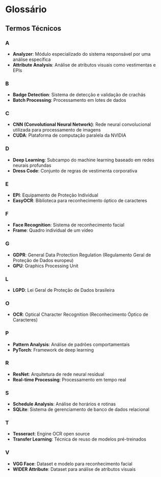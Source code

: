 # Glossário

## Termos Técnicos

### A

- **Analyzer**: Módulo especializado do sistema responsável por uma análise específica
- **Attribute Analysis**: Análise de atributos visuais como vestimentas e EPIs

### B

- **Badge Detection**: Sistema de detecção e validação de crachás
- **Batch Processing**: Processamento em lotes de dados

### C

- **CNN (Convolutional Neural Network)**: Rede neural convolucional utilizada para processamento de imagens
- **CUDA**: Plataforma de computação paralela da NVIDIA

### D

- **Deep Learning**: Subcampo do machine learning baseado em redes neurais profundas
- **Dress Code**: Conjunto de regras de vestimenta corporativa

### E

- **EPI**: Equipamento de Proteção Individual
- **EasyOCR**: Biblioteca para reconhecimento óptico de caracteres

### F

- **Face Recognition**: Sistema de reconhecimento facial
- **Frame**: Quadro individual de um vídeo

### G

- **GDPR**: General Data Protection Regulation (Regulamento Geral de Proteção de Dados europeu)
- **GPU**: Graphics Processing Unit

### L

- **LGPD**: Lei Geral de Proteção de Dados brasileira

### O

- **OCR**: Optical Character Recognition (Reconhecimento Óptico de Caracteres)

### P

- **Pattern Analysis**: Análise de padrões comportamentais
- **PyTorch**: Framework de deep learning

### R

- **ResNet**: Arquitetura de rede neural residual
- **Real-time Processing**: Processamento em tempo real

### S

- **Schedule Analysis**: Análise de horários e rotinas
- **SQLite**: Sistema de gerenciamento de banco de dados relacional

### T

- **Tesseract**: Engine OCR open source
- **Transfer Learning**: Técnica de reuso de modelos pré-treinados

### V

- **VGG Face**: Dataset e modelo para reconhecimento facial
- **WIDER Attribute**: Dataset para análise de atributos visuais 